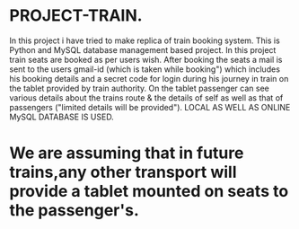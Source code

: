 # PROJECT-TRAIN.
In this project i have tried to make replica of train booking system.
This is Python and MySQL database management based project.
In this project train seats are booked as per users wish.
After booking the seats a mail is sent to the users gmail-id (which is taken while booking") which includes his booking details and a secret code for login during his journey in train on the tablet provided by train authority.
On the tablet passenger can see various details about the trains route & the details of self as well as that of passengers ("limited details will be provided").
LOCAL AS WELL AS ONLINE MySQL DATABASE IS USED.
# We are assuming that in future trains,any other transport will provide a tablet mounted on seats to the passenger's.


